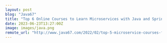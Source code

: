 ```yaml
---
layout: post
blog: "Java67"
title: "Top 6 Online Courses to Learn Microservices with Java and Spring Boot in 2023 - Best of Lot"
date: 2023-06-23T13:27:00Z
image: images/java.png
remote_url: "http://www.java67.com/2022/02/top-5-microservice-courses-for-java.html"
---
```

